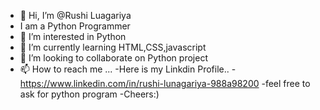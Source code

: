 - 👋 Hi, I’m @Rushi Luagariya
- I am a Python Programmer
- 👀 I’m interested in Python 
- 🌱 I’m currently learning HTML,CSS,javascript
- 💞️ I’m looking to collaborate on Python project
- 📫 How to reach me ...
-Here is my Linkdin Profile..
-https://www.linkedin.com/in/rushi-lunagariya-988a98200
-feel free to ask for python program
-Cheers:)
<!---
Rushi7667/Rushi7667 is a ✨ special ✨ repository because its `README.md` (this file) appears on your GitHub profile.
You can click the Preview link to take a look at your changes.
--->
